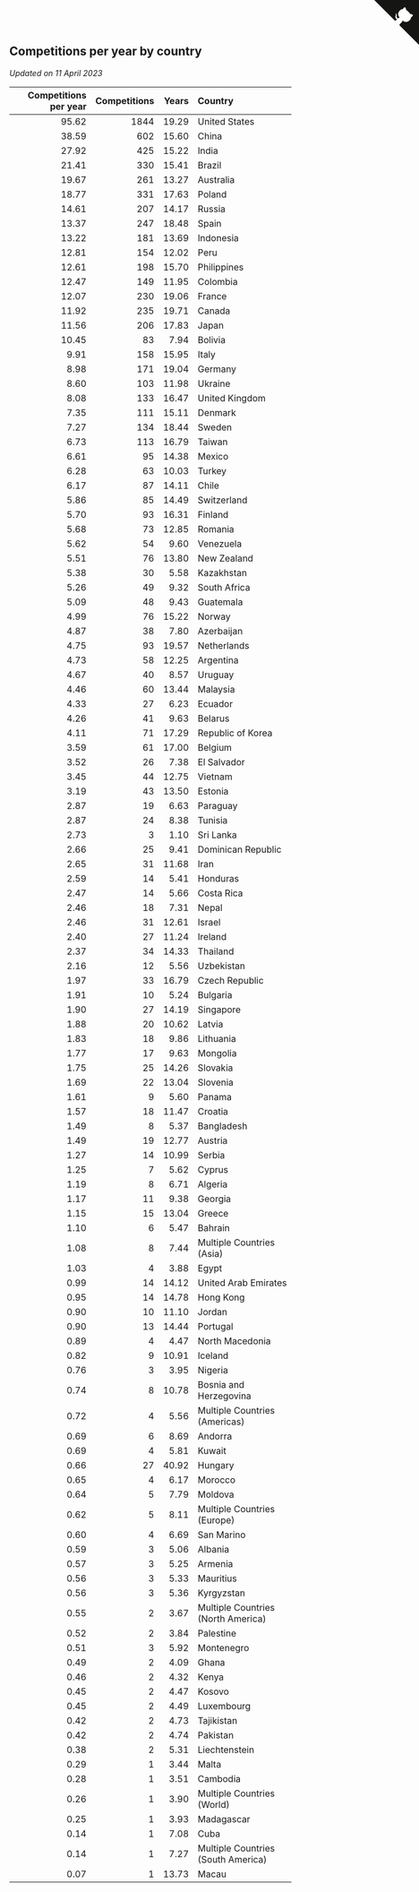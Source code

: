 ## Competitions per year by country

*Updated on 11 April 2023*

| Competitions per year | Competitions | Years | Country |
| ---: | ---: | ---: | :--- |
| 95.62 | 1844 | 19.29 | United States |
| 38.59 | 602 | 15.60 | China |
| 27.92 | 425 | 15.22 | India |
| 21.41 | 330 | 15.41 | Brazil |
| 19.67 | 261 | 13.27 | Australia |
| 18.77 | 331 | 17.63 | Poland |
| 14.61 | 207 | 14.17 | Russia |
| 13.37 | 247 | 18.48 | Spain |
| 13.22 | 181 | 13.69 | Indonesia |
| 12.81 | 154 | 12.02 | Peru |
| 12.61 | 198 | 15.70 | Philippines |
| 12.47 | 149 | 11.95 | Colombia |
| 12.07 | 230 | 19.06 | France |
| 11.92 | 235 | 19.71 | Canada |
| 11.56 | 206 | 17.83 | Japan |
| 10.45 | 83 | 7.94 | Bolivia |
| 9.91 | 158 | 15.95 | Italy |
| 8.98 | 171 | 19.04 | Germany |
| 8.60 | 103 | 11.98 | Ukraine |
| 8.08 | 133 | 16.47 | United Kingdom |
| 7.35 | 111 | 15.11 | Denmark |
| 7.27 | 134 | 18.44 | Sweden |
| 6.73 | 113 | 16.79 | Taiwan |
| 6.61 | 95 | 14.38 | Mexico |
| 6.28 | 63 | 10.03 | Turkey |
| 6.17 | 87 | 14.11 | Chile |
| 5.86 | 85 | 14.49 | Switzerland |
| 5.70 | 93 | 16.31 | Finland |
| 5.68 | 73 | 12.85 | Romania |
| 5.62 | 54 | 9.60 | Venezuela |
| 5.51 | 76 | 13.80 | New Zealand |
| 5.38 | 30 | 5.58 | Kazakhstan |
| 5.26 | 49 | 9.32 | South Africa |
| 5.09 | 48 | 9.43 | Guatemala |
| 4.99 | 76 | 15.22 | Norway |
| 4.87 | 38 | 7.80 | Azerbaijan |
| 4.75 | 93 | 19.57 | Netherlands |
| 4.73 | 58 | 12.25 | Argentina |
| 4.67 | 40 | 8.57 | Uruguay |
| 4.46 | 60 | 13.44 | Malaysia |
| 4.33 | 27 | 6.23 | Ecuador |
| 4.26 | 41 | 9.63 | Belarus |
| 4.11 | 71 | 17.29 | Republic of Korea |
| 3.59 | 61 | 17.00 | Belgium |
| 3.52 | 26 | 7.38 | El Salvador |
| 3.45 | 44 | 12.75 | Vietnam |
| 3.19 | 43 | 13.50 | Estonia |
| 2.87 | 19 | 6.63 | Paraguay |
| 2.87 | 24 | 8.38 | Tunisia |
| 2.73 | 3 | 1.10 | Sri Lanka |
| 2.66 | 25 | 9.41 | Dominican Republic |
| 2.65 | 31 | 11.68 | Iran |
| 2.59 | 14 | 5.41 | Honduras |
| 2.47 | 14 | 5.66 | Costa Rica |
| 2.46 | 18 | 7.31 | Nepal |
| 2.46 | 31 | 12.61 | Israel |
| 2.40 | 27 | 11.24 | Ireland |
| 2.37 | 34 | 14.33 | Thailand |
| 2.16 | 12 | 5.56 | Uzbekistan |
| 1.97 | 33 | 16.79 | Czech Republic |
| 1.91 | 10 | 5.24 | Bulgaria |
| 1.90 | 27 | 14.19 | Singapore |
| 1.88 | 20 | 10.62 | Latvia |
| 1.83 | 18 | 9.86 | Lithuania |
| 1.77 | 17 | 9.63 | Mongolia |
| 1.75 | 25 | 14.26 | Slovakia |
| 1.69 | 22 | 13.04 | Slovenia |
| 1.61 | 9 | 5.60 | Panama |
| 1.57 | 18 | 11.47 | Croatia |
| 1.49 | 8 | 5.37 | Bangladesh |
| 1.49 | 19 | 12.77 | Austria |
| 1.27 | 14 | 10.99 | Serbia |
| 1.25 | 7 | 5.62 | Cyprus |
| 1.19 | 8 | 6.71 | Algeria |
| 1.17 | 11 | 9.38 | Georgia |
| 1.15 | 15 | 13.04 | Greece |
| 1.10 | 6 | 5.47 | Bahrain |
| 1.08 | 8 | 7.44 | Multiple Countries (Asia) |
| 1.03 | 4 | 3.88 | Egypt |
| 0.99 | 14 | 14.12 | United Arab Emirates |
| 0.95 | 14 | 14.78 | Hong Kong |
| 0.90 | 10 | 11.10 | Jordan |
| 0.90 | 13 | 14.44 | Portugal |
| 0.89 | 4 | 4.47 | North Macedonia |
| 0.82 | 9 | 10.91 | Iceland |
| 0.76 | 3 | 3.95 | Nigeria |
| 0.74 | 8 | 10.78 | Bosnia and Herzegovina |
| 0.72 | 4 | 5.56 | Multiple Countries (Americas) |
| 0.69 | 6 | 8.69 | Andorra |
| 0.69 | 4 | 5.81 | Kuwait |
| 0.66 | 27 | 40.92 | Hungary |
| 0.65 | 4 | 6.17 | Morocco |
| 0.64 | 5 | 7.79 | Moldova |
| 0.62 | 5 | 8.11 | Multiple Countries (Europe) |
| 0.60 | 4 | 6.69 | San Marino |
| 0.59 | 3 | 5.06 | Albania |
| 0.57 | 3 | 5.25 | Armenia |
| 0.56 | 3 | 5.33 | Mauritius |
| 0.56 | 3 | 5.36 | Kyrgyzstan |
| 0.55 | 2 | 3.67 | Multiple Countries (North America) |
| 0.52 | 2 | 3.84 | Palestine |
| 0.51 | 3 | 5.92 | Montenegro |
| 0.49 | 2 | 4.09 | Ghana |
| 0.46 | 2 | 4.32 | Kenya |
| 0.45 | 2 | 4.47 | Kosovo |
| 0.45 | 2 | 4.49 | Luxembourg |
| 0.42 | 2 | 4.73 | Tajikistan |
| 0.42 | 2 | 4.74 | Pakistan |
| 0.38 | 2 | 5.31 | Liechtenstein |
| 0.29 | 1 | 3.44 | Malta |
| 0.28 | 1 | 3.51 | Cambodia |
| 0.26 | 1 | 3.90 | Multiple Countries (World) |
| 0.25 | 1 | 3.93 | Madagascar |
| 0.14 | 1 | 7.08 | Cuba |
| 0.14 | 1 | 7.27 | Multiple Countries (South America) |
| 0.07 | 1 | 13.73 | Macau |


<a href="https://github.com/jonatanklosko/wca_statistics" class="github-corner" aria-label="View source on Github"><svg width="80" height="80" viewBox="0 0 250 250" style="fill:#151513; color:#fff; position: absolute; top: 0; border: 0; right: 0;" aria-hidden="true"><path d="M0,0 L115,115 L130,115 L142,142 L250,250 L250,0 Z"></path><path d="M128.3,109.0 C113.8,99.7 119.0,89.6 119.0,89.6 C122.0,82.7 120.5,78.6 120.5,78.6 C119.2,72.0 123.4,76.3 123.4,76.3 C127.3,80.9 125.5,87.3 125.5,87.3 C122.9,97.6 130.6,101.9 134.4,103.2" fill="currentColor" style="transform-origin: 130px 106px;" class="octo-arm"></path><path d="M115.0,115.0 C114.9,115.1 118.7,116.5 119.8,115.4 L133.7,101.6 C136.9,99.2 139.9,98.4 142.2,98.6 C133.8,88.0 127.5,74.4 143.8,58.0 C148.5,53.4 154.0,51.2 159.7,51.0 C160.3,49.4 163.2,43.6 171.4,40.1 C171.4,40.1 176.1,42.5 178.8,56.2 C183.1,58.6 187.2,61.8 190.9,65.4 C194.5,69.0 197.7,73.2 200.1,77.6 C213.8,80.2 216.3,84.9 216.3,84.9 C212.7,93.1 206.9,96.0 205.4,96.6 C205.1,102.4 203.0,107.8 198.3,112.5 C181.9,128.9 168.3,122.5 157.7,114.1 C157.9,116.9 156.7,120.9 152.7,124.9 L141.0,136.5 C139.8,137.7 141.6,141.9 141.8,141.8 Z" fill="currentColor" class="octo-body"></path></svg></a><style>.github-corner:hover .octo-arm{animation:octocat-wave 560ms ease-in-out}@keyframes octocat-wave{0%,100%{transform:rotate(0)}20%,60%{transform:rotate(-25deg)}40%,80%{transform:rotate(10deg)}}@media (max-width:500px){.github-corner:hover .octo-arm{animation:none}.github-corner .octo-arm{animation:octocat-wave 560ms ease-in-out}}</style>
